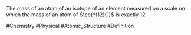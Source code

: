 The mass of an atom of an isotope of an element measured on a scale on which the mass of an atom of $\ce{^{12}C}$ is exactly 12

#Chemistry #Physical #Atomic_Structure #Definition